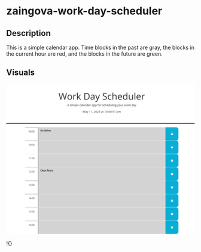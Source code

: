 # zaingova-work-day-scheduler

## Description

This is a simple calendar app. Time blocks in the past are gray, the blocks in the current hour are red, and the blocks in the future are green.

## Visuals

![sample web app image](./assets/images/sample.png)

!{}
